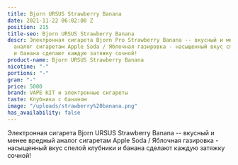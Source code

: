 ```yaml
---
title: Bjorn URSUS Strawberry Banana
date: 2021-11-22 06:02:00 Z
position: 215
title-seo: Bjorn URSUS Strawberry Banana
descr: Электронная сигарета Bjorn Pro Strawberry Banana -- вкусный и менее вредный
  аналог сигаретам Apple Soda / Яблочная газировка - насыщенный вкус спелой клубники
  и банана сделают каждую затяжку сочной!
product-name: Bjorn URSUS Strawberry Banana
nicotine: "-"
portions: "-"
gram: "-"
price: 5000
brand: VAPE KIT и электронные сигареты
taste: Клубника с бананом
image: "/uploads/strawberry%20banana.png"
has_availability: false
---
```


Электронная сигарета Bjorn URSUS Strawberry Banana -- вкусный и менее вредный аналог сигаретам Apple Soda / Яблочная газировка - насыщенный вкус спелой клубники и банана сделают каждую затяжку сочной!